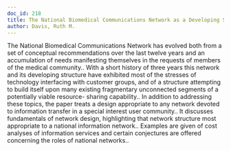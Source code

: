 ```yaml
---
doc_id: 218
title: The National Biomedical Communications Network as a Developing Structure
author: Davis, Ruth M.
---
```


The National Biomedical Communications Network has evolved both from a set 
of conceptual recommendations over the last twelve years and an accumulation
of needs manifesting themselves in the requests of members of the medical 
community.. With a short history of three years this network and its developing
structure have exhibited most of the stresses of technology interfacing with
customer groups, and of a structure attempting to build itself upon many 
existing fragmentary unconnected segments of a potentially viable resource-
sharing capability..
   In addition to addressing these topics, the paper treats a design appropriate
to any network devoted to information transfer in a special interest user
community.. It discusses fundamentals of network design, highlighting that
network structure most appropriate to a national information network.. Examples
are given of cost analyses of information services and certain conjectures are
offered concerning the roles of national networks..